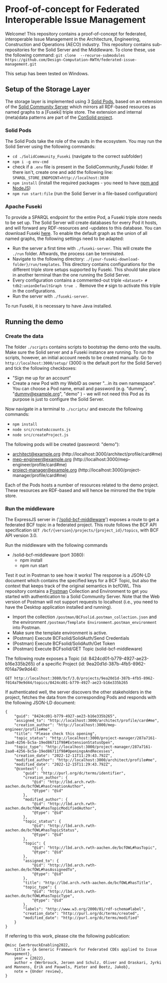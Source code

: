 # Proof-of-concept for Federated Interoperable Issue Management
Welcome! This repository contains a proof-of-concept for federated, interoperable Issue Management in the Architecture, Engineering, Construction and Operations (AECO) industry. This repository contains sub-repositories for the Solid Server and the Middleware. To clone these, use the following command: `git clone  --recurse-submodules https://github.com/Design-Computation-RWTH/federated-issue-management.git`

This setup has been tested on Windows.


## Setup of the Storage Layer
The storage layer is implemented using 3 [Solid Pods](https://solidproject.org/), based on an extension of the [Solid Community Server](https://solidcommunity.be/community-solid-server/) which mirrors all RDF-based resources as named graphs to a [Fuseki] triple store. The extension and internal (meta)data patterns are part of the [ConSolid project](https://github.com/consolidproject). 

### Solid Pods
The Solid Pods take the role of the vaults in the ecosystem. You may run the Solid Server using the following commands:
  * `cd ./SolidCommunity_Fuseki` (navigate to the correct subfolder)
  * `npm i -g env-cmd`
  * check if a `.env` file is present in the SolidCommunity_Fuseki folder. If there isn't, create one and add the following line: `SPARQL_STORE_ENDPOINT=http://localhost:3030`
  * `npm install` (install the required packages - you need to have [npm and NodeJS](https://docs.npmjs.com/downloading-and-installing-node-js-and-npm))
  * `npm run start:file` (run the Solid Server in a file-based configuration)

### Apache Fuseki
To provide a SPARQL endpoint for the entire Pod, a Fuseki triple store needs to be set up. The Solid Server will create databases for every Pod it hosts, and will forward any RDF-resources and -updates to this database. You can download Fuseki [here](https://dlcdn.apache.org/jena/binaries/apache-jena-fuseki-4.6.1.zip). To enable the default graph as the union of all named graphs, the following settings need to be adapted:

  * Run the server a first time with `./fuseki-server`. This will create the `./run` folder. Aftwards, the process can be terminated.
  * Navigate to the following directory: `./{your-fuseki-download-folder}/run/templates`. This directory contains configurations for the different triple store setups supported by Fuseki. This should take place in another terminal than the one running the Solid Server.
  * Every configuration contains a commented-out triple `<dataset> # tdb2:unionDefaultGraph true . `Remove the `#` sign to activate this triple in the configurations.
  * Run the server with `./fuseki-server`.

To run Fuseki, it is necessary to have Java installed. 

## Running the demo
### Create the data
The folder `./scripts` contains scripts to bootstrap the demo onto the vaults. Make sure the Solid server and a Fuseki instance are running. To run the scripts, however, an initial account needs to be created manually. Go to `http://localhost:3000/setup/` (3000 is the default port for the Solid Server) and tick the following checkboxes: 

  * "Sign me up for an account"
  * Create a new Pod with my WebID as owner "...in its own namespace". You can choose a Pod name, email and password (e.g. "dummy", "dummy@example.org", "demo" ) - we will not need this Pod as its purpose is just to configure the Solid Server. 

Now navigate in a terminal to `./scripts/` and execute the following commands: 

  * `npm install`
  * `node src/createAccounts.js`
  * `node src/createProject.js`

The following pods will be created (password: "demo"):

  * architect@example.org (http://localhost:3000/architect/profile/card#me)
  * mep-engineer@example.org (http://localhost:3000/mep-engineer/profile/card#me)
  * project-manager@example.org (http://localhost:3000/project-manager/profile/card#me)

Each of the Pods hosts a number of resources related to the demo project. These resources are RDF-based and will hence be mirrored the the triple store.

### Run the middleware
The ExpressJS server in ('[/solid-bcf-middleware](/solid-bcf-middleware)') exposes a route to get a federated BCF topic in a federated project. This route follows the BCF API specification ```GET /bcf/{version}/projects/{project_id}/topics```, with BCF API version 3.0.

Run the middleware with the following commands
* /solid-bcf-middleware (port 3080):
  * npm install
  * npm run start

Test it out in Postman to see how it works! The response is a JSON-LD document which contains the specified keys for a BCF Topic, but also the context that keeps track of the original semantics in bcfOWL. This repository contains a [Postman](https://www.postman.com/) Collection and Environment to get you started with authentication to a Solid Community Server. Note that the Web version of Postman will not support requests to localhost (i.e., you need to have the Desktop application installed and running).

* Import the collection `/postman/BCFsolid.postman_collection.json` and the environment `/postman/Template Environment.postman_environment` into Postman.
* Make sure the template environment is active.
* (Postman) Execute BCFsolid/SolidAuth/Send Credentials
* (Postman) Execute BCFsolid/SolidAuth/Get Token
* (Postman) Execute BCFsolid/GET Topic (solid-bcf-middleware)

The following route exposes a Topic (id: 8424cd01-b779-4927-ae23-b16e335b265) of a specific Project (id: 9ea20d1d-387b-4fb5-8962-f014a79e9d44):

```GET http://localhost:3080/bcf/3.0/projects/9ea20d1d-387b-4fb5-8962-f014a79e9d44/topics/8424cd01-b779-4927-ae23-b16e335b265```

If authenticated well, the server discovers the other stakeholders in the project, fetches the data from the corresponding Pods and responds with the following JSON-LD document:

```
{
    "guid": "8424cd01-b779-4927-ae23-b16e335b265",
    "assigned_to": "http://localhost:3000/architect/profile/card#me",
    "creation_author": "http://localhost:3000/mep-engineer/profile#me",
    "title": "Please check this opening",
    "topic_status": "http://localhost:3000/project-manager/287a7161-2aa0-4256-bc5a-19ed86711f98#ExtensionStatusOpen",
    "topic_type": "http://localhost:3000/project-manager/287a7161-2aa0-4256-bc5a-19ed86711f98#OpeningsAndRecesses",
    "creation_date": "2022-12-11T11:29:43.792Z",
    "modified_author": "http://localhost:3000/architect/profile#me",
    "modified_date": "2022-12-15T11:29:43.792Z",
    "@context": {
        "guid": "http://purl.org/dc/terms/identifier",
        "creation_author": {
            "@id": "http://lbd.arch.rwth-aachen.de/bcfOWL#hasCreationAuthor",
            "@type": "@id"
        },
        "modified_author": {
            "@id": "http://lbd.arch.rwth-aachen.de/bcfOWL#hasTopicModifiedAuthor",
            "@type": "@id"
        },
        "topic_status": {
            "@id": "http://lbd.arch.rwth-aachen.de/bcfOWL#hasTopicStatus",
            "@type": "@id"
        },
        "topic": {
            "@id": "http://lbd.arch.rwth-aachen.de/bcfOWL#hasTopic",
            "@type": "@id"
        },
        "assigned_to": {
            "@id": "http://lbd.arch.rwth-aachen.de/bcfOWL#hasAssignedTo",
            "@type": "@id"
        },
        "title": "http://lbd.arch.rwth-aachen.de/bcfOWL#hasTitle",
        "topic_type": {
            "@id": "http://lbd.arch.rwth-aachen.de/bcfOWL#hasTopicType",
            "@type": "@id"
        },
        "labels": "http://www.w3.org/2000/01/rdf-schema#label",
        "creation_date": "http://purl.org/dc/terms/created",
        "modified_date": "http://purl.org/dc/terms/modified"
    }
}
```

If referring to this work, please cite the following publication: 
```
@misc {werbrouckEnabling2022,
    title = {A Generic Framework for Federated CDEs applied to Issue Management},
    year = {2022},
    author = {Werbrouck, Jeroen and Schulz, Oliver and Oraskari, Jyrki and Mannens, Erik and Pauwels, Pieter and Beetz, Jakob},
    note = {Under review},
}
``` 